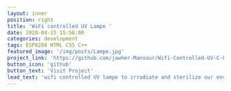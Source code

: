 ```yaml
---
layout: inner
position: right
title: 'WiFi controlled UV Lampe '
date: 2020-04-15 15:56:00
categories: development
tags: ESP8266 HTML CSS C++
featured_image: '/img/posts/Lampe.jpg'
project_link: 'https://github.com/jawher-Mansour/Wifi-Controlled-UV-C-Lampe'
button_icon: 'github'
button_text: 'Visit Project'
lead_text: 'wifi controlled UV lampe to irradiate and sterilize our environment against Covid-19 and other germs with UV-C rays.'
---
```

